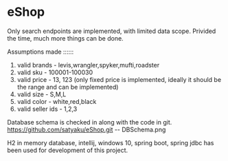 # eShop
Only search endpoints are implemented, with limited data scope.
Privided the time, much more things can be done.

Assumptions made ::::::

1. valid brands - levis,wrangler,spyker,mufti,roadster
2. valid sku - 100001-100030
3. valid price - 13, 123 (only fixed price is implemented, ideally it should be the range and can be implemented)
4. valid size - S,M,L
5. valid color - white,red,black
6. valid seller ids - 1,2,3


Database schema is checked in along with the code in git.
https://github.com/satyaku/eShop.git -- DBSchema.png

H2 in memory database, intellij, windows 10, spring boot, spring jdbc has been used for development of this project.
